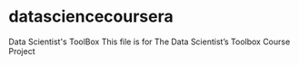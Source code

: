 # datasciencecoursera
Data Scientist's ToolBox
This file is for The Data Scientist’s Toolbox Course Project
